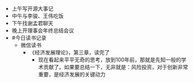 - 上午写开源大事记
- 中午与李骏、王伟吃饭
- 下午找谢孟君聊天
- 晚上开理事会年终总结会议
- #今日读书记录
	- 微信读书
		- 《经济发展理论》，第三章，读完了
			- 现在看起来平平无奇的思考，放到100年前，那就是先知一般的学术贡献了。如果要总结一下，无非就是：风险投资，对于创新非常重要，是经济发展的关键动力
